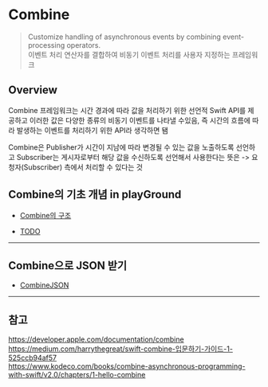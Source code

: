 # Combine

> Customize handling of asynchronous events by combining event-processing operators.
> <br/>
> 이벤트 처리 연산자를 결합하여 비동기 이벤트 처리를 사용자 지정하는 프레임워크
> <br/>

## Overview

Combine 프레임워크는 시간 경과에 따라 값을 처리하기 위한 선언적 Swift API를 제공하고 이러한 값은 다양한 종류의 비동기 이벤트를 나타낼 수있음, 즉 시간의 흐름에 따라 발생하는 이벤트를 처리하기 위한 API라 생각하면 됌
<br/>

Combine은 Publisher가 시간이 지남에 따라 변경될 수 있는 값을 노출하도록 선언하고 Subscriber는 게시자로부터 해당 값을 수신하도록 선언해서 사용한다는 뜻은 -> 요청자(Subscriber) 측에서 처리할 수 있다는 것
<br/>

## Combine의 기초 개념 in playGround

- [Combine의 구조](https://github.com/BOLTB0X/Combine/blob/main/CombineConcept/concept1.md)

- [TODO]()

---

## Combine으로 JSON 받기

- [CombineJSON](https://github.com/BOLTB0X/Combine/tree/main/CombineJSON)

---

## 참고

https://developer.apple.com/documentation/combine
<br/>
https://medium.com/harrythegreat/swift-combine-입문하기-가이드-1-525ccb94af57
<br/>
https://www.kodeco.com/books/combine-asynchronous-programming-with-swift/v2.0/chapters/1-hello-combine
<br/>
